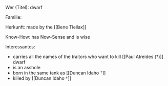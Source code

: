 Wer (Titel): dwarf

Familie:

Herkunft: made by the [[Bene Tleilax]] 

Know-How: has Now-Sense and is wise

Interessantes: 
- carries all the names of the traitors who want to kill [[Paul Atreides (†)]] dwarf 
- is an asshole 
- born in the same tank as [[Duncan Idaho †]] 
- killed by [[Duncan Idaho †]]